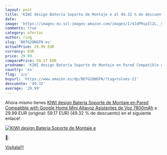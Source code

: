 ```yaml
---
layout: post
title: 'KIWI design Batería Soporte de Montaje e al 49.32 % de descuento'
date: 
image: 'https://images-eu.ssl-images-amazon.com/images/I/41dPRspIl2L._SL200_.jpg'
comments: true
category: ofertas
author: ring
slug: 'B07G2QNGFN-es'
actualPrice: 29.99 EUR
currency: EUR
price: 29.99
comparePrice: 59.17 EUR
prodname: 'KIWI design Batería Soporte de Montaje en Pared Compatible with Google Home Mini Altavoz Asistentes de Voz  7800mAh'
country: 'es'
flag: '🇪🇸'
buyurl: 'https://www.amazon.es/dp/B07G2QNGFN/?tag=tolees-21'
descuento: '49.32'
average: '29.99'
---
```


Ahora mismo tienes [KIWI design Batería Soporte de Montaje en Pared Compatible with Google Home Mini Altavoz Asistentes de Voz  7800mAh](https://www.amazon.es/dp/B07G2QNGFN/?tag=tolees-21) a 29.99 EUR (original: 59.17 EUR) (49.32 %  de descuento) en el siguiente enlace!

[![KIWI design Batería Soporte de Montaje e](https://images-eu.ssl-images-amazon.com/images/I/41dPRspIl2L._SL200_.jpg)](https://www.amazon.es/dp/B07G2QNGFN/?tag=tolees-21)

🔎:


[Visítala!!!](https://www.amazon.es/dp/B07G2QNGFN/?tag=tolees-21)
